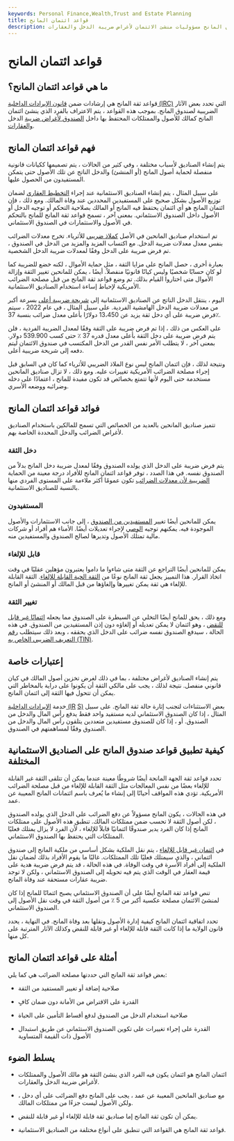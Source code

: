 ```yaml
---
keywords: Personal Finance,Wealth,Trust and Estate Planning
title: قواعد ائتمان المانح
description: تحدد قواعد صندوق المانح مسؤوليات منشئ الائتمان لأغراض ضريبة الدخل والعقارات.
---
```


# قواعد ائتمان المانح
## ما هي قواعد ائتمان المانح؟

قواعد ثقة المانح هي إرشادات ضمن [قانون الإيرادات الداخلية (IRC)](/internal-revenue-code) التي تحدد بعض الآثار الضريبية لصندوق المانح. بموجب هذه القواعد ، يتم الاعتراف بالفرد الذي ينشئ ائتمان المانح كمالك للأصول والممتلكات المحتفظ بها داخل [الصندوق لأغراض ضريبة](/trust) الدخل [والعقارات](/estatetax).

## فهم قواعد ائتمان المانح

يتم إنشاء الصناديق لأسباب مختلفة ، وفي كثير من الحالات ، يتم تصميمها ككيانات قانونية منفصلة لحماية أصول المانح (أو المنشئ) والدخل الناتج عن تلك الأصول حتى يتمكن المستفيدون من الحصول عليها.

على سبيل المثال ، يتم إنشاء الصناديق الاستئمانية عند إجراء [التخطيط العقاري](/estateplanning) لضمان توزيع الأصول بشكل صحيح على المستفيدين المحددين عند وفاة المالك. ومع ذلك ، فإن ائتمان المانح هو أي ائتمان يحتفظ فيه المانح أو المالك بصلاحية التحكم أو توجيه الدخل أو الأصول داخل الصندوق الاستئماني. بمعنى آخر ، تسمح قواعد ثقة المانح للمانح بالتحكم في الأصول والاستثمارات في الصندوق الاستئماني.

تم استخدام صناديق المانحين في الأصل [كملاذ ضريبي](/taxhaven) للأثرياء. تخرج معدلات الضرائب بنفس معدل معدلات ضريبة الدخل. مع اكتساب المزيد والمزيد من الدخل في الصندوق ، تم فرض ضريبة على الدخل وفقًا لمعدلات ضريبة الدخل الشخصية.

بعبارة أخرى ، حصل المانح على مزايا الثقة ، مثل حماية الأموال ، لكنه خضع للضريبة كما لو كان حسابًا شخصيًا وليس كيانًا قانونيًا منفصلاً. أيضًا ، يمكن للمانحين تغيير الثقة وإزالة الأموال متى اختاروا القيام بذلك. تم وضع قواعد ثقة المانح من قبل مصلحة الضرائب الأمريكية لإحباط إساءة استخدام الصناديق الاستئمانية.

اليوم ، ينتقل الدخل الناتج عن الصناديق الاستئمانية إلى [شريحة ضريبية أعلى](/taxbracket) بسرعة أكبر من معدلات ضريبة الدخل الهامشية الفردية. على سبيل المثال ، في عام 2022 ، سيتم فرض ضريبة على أي دخل ثقة يزيد عن 13،450 دولارًا بأعلى معدل ضرائب بنسبة 37٪.

على العكس من ذلك ، إذا تم فرض ضريبة على الثقة وفقًا لمعدل الضريبة الفردية ، فلن يتم فرض ضريبة على دخل الثقة بأعلى معدل قدره 37 ٪ حتى كسب 539.900 دولار. بمعنى آخر ، لا يتطلب الأمر نفس القدر من الدخل المكتسب في صندوق الائتمان ليتم دفعه إلى شريحة ضريبية أعلى.

ونتيجة لذلك ، فإن ائتمان المانح ليس نوع الملاذ الضريبي للأثرياء كما كان في السابق قبل إجراء مصلحة الضرائب الأمريكية تغييرات عليه. ومع ذلك ، لا تزال صناديق المانحين مستخدمة حتى اليوم لأنها تتمتع بخصائص قد تكون مفيدة للمانح ، اعتمادًا على دخله وضرائبه ووضعه الأسري.

## فوائد قواعد ائتمان المانح

تتميز صناديق المانحين بالعديد من الخصائص التي تسمح للمالكين باستخدام الصناديق لأغراض الضرائب والدخل المحددة الخاصة بهم.

### دخل الثقة

يتم فرض ضريبة على الدخل الذي يولده الصندوق وفقًا لمعدل ضريبة دخل المانح بدلاً من الصندوق نفسه. في هذا الصدد ، توفر قواعد ائتمان المانح للأفراد درجة معينة من الحماية [الضريبية لأن معدلات الضرائب](/taxrate) تكون عمومًا أكثر ملاءمة على المستوى الفردي منها بالنسبة للصناديق الاستئمانية.

### المستفيدون

يمكن للمانحين أيضًا تغيير [المستفيدين من الصندوق](/beneficiary-of-trust) ، إلى جانب الاستثمارات والأصول الموجودة فيه. يمكنهم توجيه [الوصي](/trustee) لإجراء تعديلات أيضًا. الأمناء هم أفراد أو شركات مالية تمتلك الأصول وتديرها لصالح الصندوق والمستفيدين منه.

### قابل للإلغاء

يمكن للمانحين أيضًا التراجع عن الثقة متى شاءوا ما داموا يعتبرون مؤهلين عقليًا في وقت اتخاذ القرار. هذا التمييز يجعل ثقة المانح نوعًا من [الثقة الحية القابلة للإلغاء](/revocabletrust). الثقة القابلة للإلغاء هي ثقة يمكن تغييرها وإلغاؤها من قبل المالك أو المنشئ أو المانح.

### تغيير الثقة

ومع ذلك ، يحق للمانح أيضًا التخلي عن السيطرة على الصندوق مما يجعله [ائتمانًا غير قابل للنقض](/irrevocabletrust) ، وهو ائتمان لا يمكن تعديله أو إلغاؤه دون إذن المستفيدين من الصندوق. في هذه الحالة ، سيدفع الصندوق نفسه ضرائب على الدخل الذي يحققه ، وبعد ذلك سيتطلب [رقم التعريف الضريبي الخاص به (TIN)](/tax-indentification-number-tin).

## إعتبارات خاصة

يتم إنشاء الصناديق لأغراض مختلفة ، بما في ذلك لغرض تخزين أصول المالك في كيان قانوني منفصل. نتيجة لذلك ، يجب على مالكي الثقة أن يكونوا على دراية بالمخاطر التي يمكن أن تتحول فيها الثقة إلى ائتمان المانح.

خدمة [الإيرادات الداخلية (IR](/irs) [S)](/irs) بعض الاستثناءات لتجنب إثارة حالة ثقة المانح. على سبيل المثال ، إذا كان الصندوق الاستئماني لديه مستفيد واحد فقط يدفع رأس المال والدخل من الصندوق. أو ، إذا كان للصندوق مستفيدين متعددين يتلقون رأس المال والدخل من الصندوق وفقًا لمساهمتهم في الصندوق.

## كيفية تطبيق قواعد صندوق المانح على الصناديق الاستئمانية المختلفة

تحدد قواعد ثقة الجهة المانحة أيضًا شروطًا معينة عندما يمكن أن تتلقى الثقة غير القابلة للإلغاء بعضًا من نفس المعالجات مثل الثقة القابلة للإلغاء من قبل مصلحة الضرائب الأمريكية. تؤدي هذه المواقف أحيانًا إلى إنشاء ما يُعرف باسم ائتمانات المانح المعيبة عن عمد.

في هذه الحالات ، يكون المانح مسؤولاً عن دفع الضرائب على الدخل الذي يولده الصندوق ، لكن أصول الثقة لا تحسب ضمن ممتلكات المالك. تنطبق هذه الأصول على ممتلكات المانح إذا كان الفرد يدير صندوقًا ائتمانيًا قابلاً للإلغاء ، لأن الفرد لا يزال يمتلك فعليًا الممتلكات التي يحتفظ بها الصندوق الاستئماني.

في [ائتمان غير قابل للإلغاء](/irrevocabletrust) ، يتم نقل الملكية بشكل أساسي من ملكية المانح إلى صندوق ائتماني ، والذي سيمتلك فعليًا تلك الممتلكات. غالبًا ما يقوم الأفراد بذلك لضمان نقل الملكية إلى أفراد الأسرة في وقت الوفاة. في هذه الحالة ، قد يتم فرض ضريبة هدية على قيمة العقار في الوقت الذي يتم فيه تحويله إلى الصندوق الاستئماني ، ولكن لا توجد ضريبة عقارات مستحقة عند وفاة المانح.

تنص قواعد ثقة المانح أيضًا على أن الصندوق الاستئماني يصبح ائتمانًا للمانح إذا كان لمنشئ الائتمان مصلحة عكسية أكبر من 5 ٪ من أصول الثقة في وقت نقل الأصول إلى الصندوق الاستئماني.

تحدد اتفاقية ائتمان المانح كيفية إدارة الأصول ونقلها بعد وفاة المانح. في النهاية ، يحدد قانون الولاية ما إذا كانت الثقة قابلة للإلغاء أو غير قابلة للنقض وكذلك الآثار المترتبة على كل منها.

## أمثلة على قواعد ائتمان المانح

بعض قواعد ثقة المانح التي حددتها مصلحة الضرائب هي كما يلي:

- صلاحية إضافة أو تغيير المستفيد من الثقة

- القدرة على الاقتراض من الأمانة دون ضمان كافٍ

- صلاحية استخدام الدخل من الصندوق لدفع أقساط التأمين على الحياة

- القدرة على إجراء تغييرات على تكوين الصندوق الاستئماني عن طريق استبدال الأصول ذات القيمة المتساوية

## يسلط الضوء

- ائتمان المانح هو ائتمان يكون فيه الفرد الذي ينشئ الثقة هو مالك الأصول والممتلكات لأغراض ضريبة الدخل والعقارات.

- مع صناديق المانحين المعيبة عن عمد ، يجب على المانح دفع الضرائب على أي دخل ، ولكن الأصول ليست جزءًا من ممتلكات المالك.

- يمكن أن تكون ثقة المانح إما صناديق ثقة قابلة للإلغاء أو غير قابلة للنقض.

- قواعد ثقة المانح هي القواعد التي تنطبق على أنواع مختلفة من الصناديق الاستئمانية.

